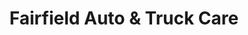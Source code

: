---
title: "Fairfield Auto & Truck Care"
url: /fairfield/fairfield-auto-and-truck-care/
shop: car repair
---